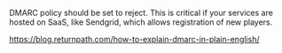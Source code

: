 DMARC policy should be set to reject. This is critical if your services are hosted on SaaS, like Sendgrid, which allows registration of new players.

https://blog.returnpath.com/how-to-explain-dmarc-in-plain-english/
